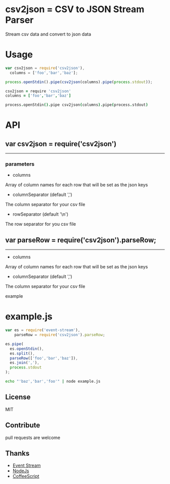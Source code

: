 # csv2json = CSV to JSON Stream Parser

Stream csv data and convert to json data

# Usage

``` javascript
var csv2json = require('csv2json'),
  columns = ['foo','bar','baz'];

process.openStdin().pipe(csv2json(columns).pipe(process.stdout));
```

``` coffeescript
csv2json = require 'csv2json'
columns = ['foo','bar','baz']

process.openStdin().pipe csv2json(columns).pipe(process.stdout)
```

# API

## var csv2json = require('csv2json')

---

### parameters

- columns

Array of column names for each row that will be set as the json keys

- columnSeparator (default ',')

The column separator for your csv file

- rowSeparator (default '\n')

The row separator for you csv file

## var parseRow = require('csv2json').parseRow;

---


- columns

Array of column names for each row that will be set as the json keys

- columnSeparator (default ',')

The column separator for your csv file

example

# example.js
``` javascript
var es = require('event-stream'),
    parseRow = require('csv2json').parseRow;

es.pipe(
  es.openStdin(),
  es.split(),
  parseRow(['foo','bar','baz']),
  es.join(','),
  process.stdout
);

```

``` sh
echo "'baz','bar','foo'" | node example.js
```

## License

MIT

## Contribute

pull requests are welcome

## Thanks

* [Event Stream](https://github.com/dominictarr/event-stream)
* [NodeJs](http://nodejs.org)
* [CoffeeScript](http://coffeescript.org) 
